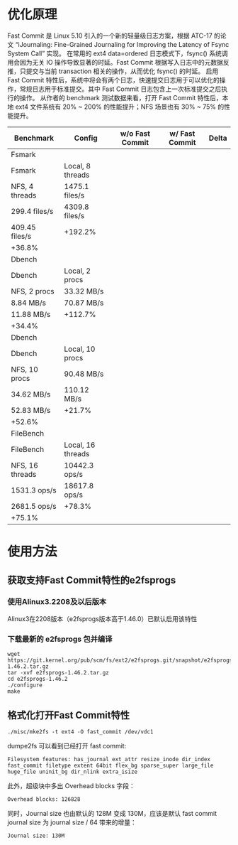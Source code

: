 # 优化原理
Fast Commit 是 Linux 5.10 引入的一个新的轻量级日志方案，根据 ATC-17 的论文 “iJournaling: Fine-Grained Journaling for Improving the Latency of Fsync System Call” 实现。
在常用的 ext4 data=ordered 日志模式下，fsync() 系统调用会因为无关 IO 操作导致显著的时延。Fast Commit 根据写入日志中的元数据反推，只提交与当前 transaction 相关的操作，从而优化 fsync() 的时延。
启用 Fast Commit 特性后，系统中将会有两个日志，快速提交日志用于可以优化的操作，常规日志用于标准提交。其中 Fast Commit 日志包含上一次标准提交之后执行的操作。
从作者的 benchmark 测试数据来看，打开 Fast Commit 特性后，本地 ext4 文件系统有 20% ~ 200% 的性能提升；NFS 场景也有 30% ~ 75% 的性能提升。

| Benchmark | Config | w/o Fast Commit | w/ Fast Commit | Delta |
| --- | --- | --- | --- | --- |
| Fsmark
Fsmark | Local, 8 threads
NFS, 4 threads | 1475.1 files/s
299.4 files/s | 4309.8 files/s
409.45 files/s | +192.2%
+36.8% |
| Dbench
Dbench | Local, 2 procs
NFS, 2 procs | 33.32 MB/s
8.84 MB/s | 70.87 MB/s
11.88 MB/s | +112.7%
+34.4% |
| Dbench
Dbench | Local, 10 procs
NFS, 10 procs | 90.48 MB/s
34.62 MB/s | 110.12 MB/s
52.83 MB/s | +21.7%
+52.6% |
| FileBench
FileBench | Local, 16 threads
NFS, 16 threads | 10442.3 ops/s
1531.3 ops/s | 18617.8 ops/s
2681.5 ops/s | +78.3%
+75.1% |

# 使用方法
## 获取支持Fast Commit特性的e2fsprogs
### 使用Alinux3.2208及以后版本
Alinux3在2208版本（e2fsprogs版本高于1.46.0）已默认启用该特性
### 下载最新的 e2fsprogs 包并编译
```
wget https://git.kernel.org/pub/scm/fs/ext2/e2fsprogs.git/snapshot/e2fsprogs-1.46.2.tar.gz
tar -xvf e2fsprogs-1.46.2.tar.gz
cd e2fsprogs-1.46.2
./configure
make
```
## 格式化打开Fast Commit特性
```
./misc/mke2fs -t ext4 -O fast_commit /dev/vdc1
```
dumpe2fs 可以看到已经打开 fast commit:

```
Filesystem features: has_journal ext_attr resize_inode dir_index fast_commit filetype extent 64bit flex_bg sparse_super large_file huge_file uninit_bg dir_nlink extra_isize
```
此外，超级块中多出 Overhead blocks 字段：

```
Overhead blocks: 126828
```
同时，Journal size 也由默认的 128M 变成 130M，应该是默认 fast commit journal size 为 journal size / 64 带来的增量：
```
Journal size: 130M
```
